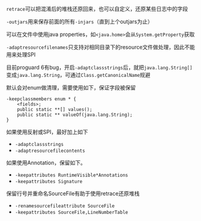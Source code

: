 `retrace`可以把混淆后的堆栈还原回来，也可以自定义，还原某些日志中的字段

`-outjars`用来保存前面的所有`-injars`（直到上个outjars为止）

可以在文件中使用java properties，如`<java.home>`会从`System.getProperty`获取

`-adaptresourcefilenames`只支持对相同目录下的resource文件做处理，因此不能用来处理SPI

目前proguard 6有bug，开启`-adaptclassstrings`后，就把`java.lang.String[]`变成`java.lang.String`，可通过`Class.getCanonicalName`规避

默认会对enum做清理，需要使用如下，保证字段被保留

    -keepclassmembers enum * {
        <fields>;
        public static **[] values();
        public static ** valueOf(java.lang.String);
    }

如果使用反射或SPI，最好加上如下
- `-adaptclassstrings`
- `-adaptresourcefilecontents`

如果使用Annotation，保留如下。
- `-keepattributes RuntimeVisible*Annotations`
- `-keepattributes Signature`

保留行号并重命名SourceFile有助于使用retrace还原堆栈
- `-renamesourcefileattribute SourceFile`
- `-keepattributes SourceFile,LineNumberTable`

